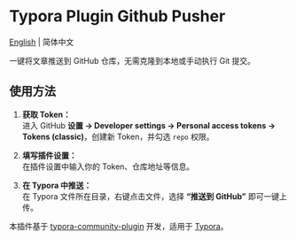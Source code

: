 # Typora Plugin Github Pusher

[English](README.md) | 简体中文

一键将文章推送到 GitHub 仓库，无需克隆到本地或手动执行 Git 提交。

## 使用方法

1. **获取 Token：**  
进入 GitHub **设置 → Developer settings → Personal access tokens → Tokens (classic)**，创建新 Token，并勾选 `repo` 权限。

2. **填写插件设置：**  
在插件设置中输入你的 Token、仓库地址等信息。

3. **在 Typora 中推送：**  
在 Typora 文件所在目录，右键点击文件，选择 **“推送到 GitHub”** 即可一键上传。


本插件基于 [typora-community-plugin](https://github.com/typora-community-plugin/typora-community-plugin) 开发，适用于 [Typora](https://typora.io)。

